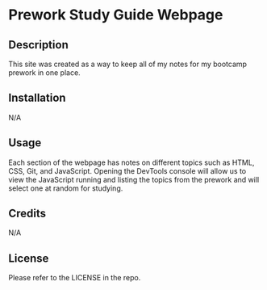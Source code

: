 # Prework Study Guide Webpage

## Description

This site was created as a way to keep all of my notes for my bootcamp prework in one place.

## Installation

N/A

## Usage

Each section of the webpage has notes on different topics such as HTML, CSS, Git, and JavaScript. Opening the DevTools console will allow us to view the JavaScript running and listing the topics from the prework and will select one at random for studying.

## Credits

N/A

## License

Please refer to the LICENSE in the repo.


